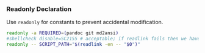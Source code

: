### Readonly Declaration
Use `readonly` for constants to prevent accidental modification.

```bash
readonly -a REQUIRED=(pandoc git md2ansi)
#shellcheck disable=SC2155 # acceptable; if readlink fails then we have much bigger problems
readonly -- SCRIPT_PATH="$(readlink -en -- "$0")"
```

